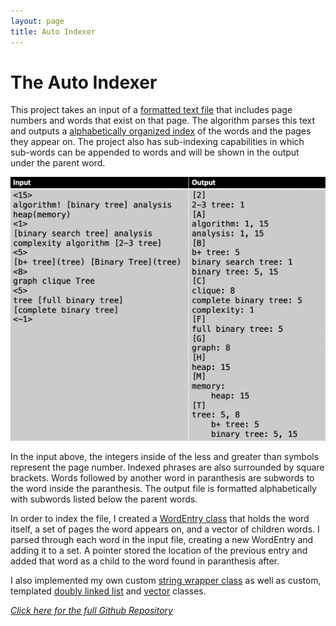 ```yaml
---
layout: page
title: Auto Indexer
---
```

# The Auto Indexer

This project takes an input of a <a href="https://github.com/SMUCSE2341/20f-auto-indx-kkleongsmu/blob/master/input03.txt">formatted text file</a> that includes page numbers and words that exist on that page. The algorithm parses this text and outputs a <a href="https://github.com/SMUCSE2341/20f-auto-indx-kkleongsmu/blob/master/output.txt">alphabetically organized index</a> of the words and the pages they appear on. The project also has sub-indexing capabilities in which sub-words can be appended to words and will be shown in the output under the parent word.

![autoIndexExample](/assets/autoExample.png)

In the input above, the integers inside of the less and greater than symbols represent the page number. Indexed phrases are also surrounded by square brackets. Words followed by another word in paranthesis are subwords to the word inside the paranthesis. The output file is formatted alphabetically with subwords listed below the parent words.

In order to index the file, I created a <a href="https://github.com/SMUCSE2341/20f-auto-indx-kkleongsmu/blob/master/WordEntry.h">WordEntry class</a> that holds the word itself, a set of pages the word appears on, and a vector of children words. I parsed through each word in the input file, creating a new WordEntry and adding it to a set. A pointer stored the location of the previous entry and added that word as a child to the word found in paranthesis after.

I also implemented my own custom <a href="https://github.com/SMUCSE2341/20f-auto-indx-kkleongsmu/blob/master/DSString.h">string wrapper class</a> as well as custom, templated <a href="https://github.com/SMUCSE2341/20f-auto-indx-kkleongsmu/blob/master/DSList.h"> doubly linked list</a> and <a href="https://github.com/SMUCSE2341/20f-auto-indx-kkleongsmu/blob/master/DSVector.h">vector</a> classes.

<a href="https://github.com/SMUCSE2341/20f-auto-indx-kkleongsmu">*Click here for the full Github Repository*</a>